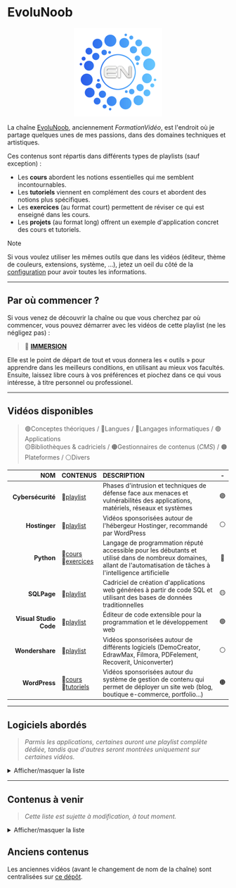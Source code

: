 # EvoluNoob

<p align="center">
	<img src="https://github.com/jasonchampagne/EvoluNoob/blob/main/assets/logo.png" alt=""><br>
</p>

La chaîne [EvoluNoob](https://youtube.com/@evolunoob), anciennement _FormationVidéo_, est l'endroit où je partage quelques unes de mes passions, dans des domaines techniques et artistiques.

Ces contenus sont répartis dans différents types de playlists (sauf exception) :

+ Les **cours** abordent les notions essentielles qui me semblent incontournables.
+ Les **tutoriels** viennent en complément des cours et abordent des notions plus spécifiques.
+ Les **exercices** (au format court) permettent de réviser ce qui est enseigné dans les cours.
+ Les **projets** (au format long) offrent un exemple d'application concret des cours et tutoriels.

> [!Note]
> Si vous voulez utiliser les mêmes outils que dans les vidéos (éditeur, thème de couleurs, extensions, système, ...), jetez un oeil du côté de la [configuration](https://github.com/jasonchampagne/EvoluNoob/blob/main/configuration.md) pour avoir toutes les informations.

---

## Par où commencer ?

Si vous venez de découvrir la chaîne ou que vous cherchez par où commencer, vous pouvez démarrer avec les vidéos de cette playlist (ne les négligez pas) :

> 🧱 [**IMMERSION**](https://www.youtube.com/playlist?list=PLrSOXFDHBtfFCXYx-lSdqtliCV4FqZHeA)

Elle est le point de départ de tout et vous donnera les « outils » pour apprendre dans les meilleurs conditions, en utilisant au mieux vos facultés. Ensuite, laissez libre cours à vos préférences et piochez dans ce qui vous intéresse, à titre personnel ou professionel.

---

## Vidéos disponibles

> 🟣Conceptes théoriques / 🔴Langues / 🔵Langages informatiques / 🟢Applications<br>
> 🟡Bibliothèques & cadriciels / 🟠Gestionnaires de contenus (_CMS_) / 🟤Plateformes / ⚪Divers

|NOM|CONTENUS|DESCRIPTION|-|
|--:|:--|:--|:--:|
|**Cybersécurité**|🔗[playlist](https://www.youtube.com/playlist?list=PLrSOXFDHBtfGZldbRbCNrHSTuSIg55W6F)|Phases d'intrusion et techniques de défense face aux menaces et vulnérabilités des applications, matériels, réseaux et systèmes|🟣|
|**Hostinger**|🔗[playlist](https://www.youtube.com/playlist?list=PLrSOXFDHBtfF_WGMhMpYeE9OIvnjml8dJ)|Vidéos sponsorisées autour de l'hébergeur Hostinger, recommandé par WordPress|⚪|
|**Python**|🔗[cours](https://www.youtube.com/playlist?list=PLrSOXFDHBtfGqOK0slilcWpMdlJe7HGSw)<br>🔗[exercices](https://github.com/jasonchampagne/EvoluNoob/blob/main/exercices/python.md)|Langage de programmation réputé accessible pour les débutants et utilisé dans de nombreux domaines, allant de l'automatisation de tâches à l'intelligence artificielle|🔵|
|**SQLPage**|🔗[playlist](https://www.youtube.com/playlist?list=PLrSOXFDHBtfGgDN4G0_KpqLJTUwewfQmE)|Cadriciel de création d'applications web générées à partir de code SQL et utilisant des bases de données traditionnelles|🟡|
|**Visual Studio Code**|🔗[playlist](https://www.youtube.com/playlist?list=PLrSOXFDHBtfFzgjFG8ac8LEHKPbE8loan)|Éditeur de code extensible pour la programmation et le développement web|🟢|
|**Wondershare**|🔗[playlist](https://www.youtube.com/playlist?list=PLrSOXFDHBtfEJaW1-RnYtt5ofJfKU948_)|Vidéos sponsorisées autour de différents logiciels (DemoCreator, EdrawMax, Filmora, PDFelement, Recoverit, Uniconverter)|⚪|
|**WordPress**|🔗[cours](https://www.youtube.com/playlist?list=PLrSOXFDHBtfGZREbxMZqI-tf-1NaFCW3A)<br>🔗[tutoriels](https://www.youtube.com/playlist?list=PLrSOXFDHBtfGmQHHN-36CiazjL6AJ3jna)|Vidéos sponsorisées autour du système de gestion de contenu qui permet de déployer un site web (blog, boutique e-commerce, portfolio...)|🟠|

---

## Logiciels abordés

> _Parmis les applications, certaines auront une playlist complète dédiée, tandis que d'autres seront montrées uniquement sur certaines vidéos._

<details>
    <summary>Afficher/masquer la liste</summary>
    <br>
    <ul>
        <li>Ableton Live</li>
        <li>Affinity Photo</li>
        <li>After Effects</li>
        <li>Aseprite</li>
        <li>Audacity</li>
        <li>Beekeeper Studio</li>
        <li>Blender</li>
        <li>Bluestacks</li>
        <li>Brave</li>
        <li>CryENGINE | Lumberyard</li>
        <li>Darktable</li>
        <li>DaVinci Resolve (+ Fusion)</li>
        <li>DBeaver</li>
        <li>Discord</li>
        <li>Eclipse</li>
        <li>Edge</li>
        <li>FileZilla</li>
        <li>Firefox</li>
        <li>GIMP</li>
        <li>Godot</li>
        <li>KeeWeb</li>
        <li>Krita</li>
        <li>LaTeX</li>
        <li>LibreOffice</li>
        <li>Lightroom</li>
        <li>LMMS</li>
        <li>LosslessCut</li>
        <li>Maya</li>
        <li>MS Office</li>
        <li>Netbeans</li>
        <li>Obsidian</li>
        <li>OBS Studio</li>
        <li>Photoshop</li>
        <li>RawTherapee</li>
        <li>REAPER</li>
        <li>RPG Maker</li>
        <li>Scene Builder</li>
        <li>Studio One</li>
        <li>Unity</li>
        <li>Unreal Engine</li>
        <li>VeraCrypt</li>
        <li>VirtualBox</li>
        <li>Visual Novel Maker</li>
        <li>Visual Studio</li>
    </ul>
</details>

---

## Contenus à venir

> _Cette liste est sujette à modification, à tout moment._

<details>
    <summary>Afficher/masquer la liste</summary>
    <br>
    <ul>
        <li>3D</li>
        <li>Algorithmie</li>
        <li>Anglais</li>
        <li>Android</li>
        <li>Angular</li>
        <li>Architecture</li>
        <li>Assembleur</li>
        <li>Bootstrap</li>
        <li>C</li>
        <li>C++</li>
        <li>C#</li>
        <li>Chant</li>
        <li>Chinois</li>
        <li>Coréen</li>
        <li>CryENGINE</li>
        <li>Dart</li>
        <li>Dessin</li>
        <li>Discord</li>
        <li>Django</li>
        <li>Docker</li>
        <li>Écriture</li>
        <li>Electron</li>
        <li>Entreprenariat (statuts professionnels, création d'activité, gestion fiscale, ...)</li>
        <li>Flutter</li>
        <li>Français</li>
        <li>GNU/Linux</li>
        <li>Go</li>
        <li>Godot</li>
        <li>Haskell</li>
        <li>HTML/CSS</li>
        <li>Japonais</li>
        <li>Java</li>
        <li>JavaFX</li>
        <li>JavaScript</li>
        <li>Jeet Kune Do</li>
        <li>Jeu-vidéo (game design, level design, character design, ...)</li>
        <li>Joomla</li>
        <li>Karaté</li>
        <li>Kivy</li>
        <li>Kotlin</li>
        <li>Kung Fu</li>
        <li>Laravel</li>
        <li>LaTeX</li>
        <li>LibreOffice (Writer, Calc, Impress)</li>
        <li>LÖVE</li>
        <li>Lua</li>
        <li>Mixage & masteurisation</li>
        <li>Montage vidéo & effets spéciaux</li>
        <li>MS Office (Word, Excel, PowerPoint)</li>
        <li>Node</li>
        <li>Photographie</li>
        <li>PHP</li>
        <li>PHPBoost</li>
        <li>Piano</li>
        <li>Pixel-art</li>
        <li>Prestashop</li>
        <li>Python</li>
        <li>Qt</li>
        <li>Raylib</li>
        <li>React</li>
        <li>Ren'Py</li>
        <li>Réseaux</li>
        <li>RPG Maker</li>
        <li>Ruby</li>
        <li>Ruby on Rails</li>
        <li>Rust</li>
        <li>SDL</li>
        <li>SFML</li>
        <li>Spring</li>
        <li>SQL</li>
        <li>Tai Chi</li>
        <li>Twitch</li>
        <li>TypeScript</li>
        <li>UML</li>
        <li>Unity</li>
        <li>Unreal Engine</li>
        <li>V</li>
        <li>Visual Novel Maker</li>
        <li>Vite</li>
        <li>Vue</li>
        <li>Windows</li>
        <li>Wing Chun</li>
        <li>XML</li>
        <li>YouTube</li>
    </ul>
</details>

## Anciens contenus

Les anciennes vidéos (avant le changement de nom de la chaîne) sont centralisées sur [ce dépôt](https://github.com/jasonchampagne/FormationVideo).
